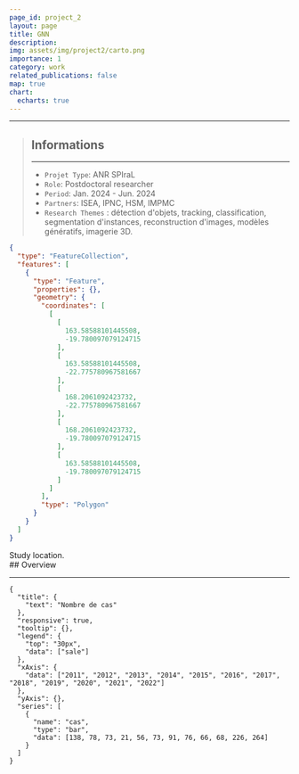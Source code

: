 ```yaml
---
page_id: project_2
layout: page
title: GNN
description:
img: assets/img/project2/carto.png
importance: 1
category: work
related_publications: false
map: true
chart:
  echarts: true
---
```


---

> ## Informations
>
> ---
>
> - `Projet Type`: ANR SPIraL
> - `Role`: Postdoctoral researcher
> - `Period`: Jan. 2024 - Jun. 2024
> - `Partners`: ISEA, IPNC, HSM, IMPMC
> - `Research Themes` : détection d'objets, tracking, classification, segmentation d'instances, reconstruction d'images, modèles génératifs, imagerie 3D.

```geojson
{
  "type": "FeatureCollection",
  "features": [
    {
      "type": "Feature",
      "properties": {},
      "geometry": {
        "coordinates": [
          [
            [
              163.58588101445508,
              -19.780097079124715
            ],
            [
              163.58588101445508,
              -22.775780967581667
            ],
            [
              168.2061092423732,
              -22.775780967581667
            ],
            [
              168.2061092423732,
              -19.780097079124715
            ],
            [
              163.58588101445508,
              -19.780097079124715
            ]
          ]
        ],
        "type": "Polygon"
      }
    }
  ]
}
```

<div class="caption">
    Study location.
</div>
## Overview

---

```echarts
{
  "title": {
    "text": "Nombre de cas"
  },
  "responsive": true,
  "tooltip": {},
  "legend": {
    "top": "30px",
    "data": ["sale"]
  },
  "xAxis": {
    "data": ["2011", "2012", "2013", "2014", "2015", "2016", "2017", "2018", "2019", "2020", "2021", "2022"]
  },
  "yAxis": {},
  "series": [
    {
      "name": "cas",
      "type": "bar",
      "data": [138, 78, 73, 21, 56, 73, 91, 76, 66, 68, 226, 264]
    }
  ]
}
```
